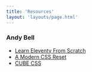 ```yaml
---
title: 'Resources'
layout: 'layouts/page.html'
---
```


### Andy Bell
* [Learn Eleventy From Scratch](https://piccalil.li/course/learn-eleventy-from-scratch/)
* [A Modern CSS Reset](https://hankchizljaw.com/wrote/a-modern-css-reset/)
* [CUBE CSS](https://piccalil.li/blog/cube-css/)